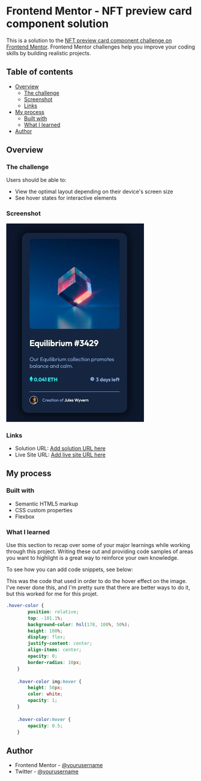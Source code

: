 # Frontend Mentor - NFT preview card component solution

This is a solution to the [NFT preview card component challenge on Frontend Mentor](https://www.frontendmentor.io/challenges/nft-preview-card-component-SbdUL_w0U). Frontend Mentor challenges help you improve your coding skills by building realistic projects. 

## Table of contents

- [Overview](#overview)
  - [The challenge](#the-challenge)
  - [Screenshot](#screenshot)
  - [Links](#links)
- [My process](#my-process)
  - [Built with](#built-with)
  - [What I learned](#what-i-learned)
- [Author](#author)

## Overview

### The challenge

Users should be able to:

- View the optimal layout depending on their device's screen size
- See hover states for interactive elements

### Screenshot

![](./screenshot.jpg)

### Links

- Solution URL: [Add solution URL here](https://your-solution-url.com)
- Live Site URL: [Add live site URL here](https://your-live-site-url.com)

## My process

### Built with

- Semantic HTML5 markup
- CSS custom properties
- Flexbox

### What I learned

Use this section to recap over some of your major learnings while working through this project. Writing these out and providing code samples of areas you want to highlight is a great way to reinforce your own knowledge.

To see how you can add code snippets, see below:

This was the code that used in order to do the hover effect on the image. I've never done this, and I'm pretty sure that there are better ways to do it, but this worked for me for this projet.

```css
.hover-color {
        position: relative;
        top: -101.1%;
        background-color: hsl(178, 100%, 50%);
        height: 100%;
        display: flex;
        justify-content: center;
        align-items: center;
        opacity: 0;
        border-radius: 10px;
    }

    .hover-color img:hover {
        height: 50px;
        color: white;
        opacity: 1;
    }

    .hover-color:hover {
        opacity: 0.5;
    }
```

## Author

- Frontend Mentor - [@yourusername](https://www.frontendmentor.io/profile/KevDCS)
- Twitter - [@yourusername](https://www.twitter.com/codosho)
